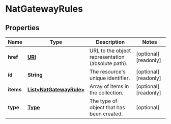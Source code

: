 

# NatGatewayRules

## Properties

| Name | Type | Description | Notes |
| ------------ | ------------- | ------------- | ------------- |
| **href** | [**URI**](URI.md) | URL to the object representation (absolute path). |  [optional] [readonly] |
| **id** | **String** | The resource&#39;s unique identifier. |  [optional] [readonly] |
| **items** | [**List&lt;NatGatewayRule&gt;**](NatGatewayRule.md) | Array of items in the collection. |  [optional] [readonly] |
| **type** | [**Type**](Type.md) | The type of object that has been created. |  [optional] |


